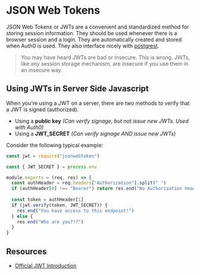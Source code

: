 # JSON Web Tokens

JSON Web Tokens or JWTs are a convenient and standardized method for storing session information. They should be used
whenever there is a browser session and a login. They are automatically created and stored when Auth0 is used. They
also interface nicely with [postgrest](../postgrest/README.md).

> You may have heard JWTs are bad or insecure. This is wrong. JWTs, like any session storage mechanism, are insecure
> if you use them in an insecure way.

## Using JWTs in Server Side Javascript

When you're using a JWT on a server, there are two methods to verify that a JWT is signed (authorized).
* Using a **public key** *(Can verify signage, but not issue new JWTs. Used with Auth0)*
* Using a **JWT_SECRET** *(Can verify signage AND issue new JWTs)*

Consider the following typical example:

```javascript
const jwt = require("jsonwebtoken")

const { JWT_SECRET } = process.env

module.exports = (req, res) => {
  const authHeader = req.headers["Authorization"].split(" ")
  if (authHeader[0] !== "Bearer") return res.end("No Authorization header")
  
  const token = authHeader[1]
  if (jwt.verify(token, JWT_SECRET)) {
    res.end("You have access to this endpoint!")
  } else {
    res.end("Who are you?!?")
  }
}
```

## Resources

* [Official JWT Introduction](https://jwt.io/introduction/)
